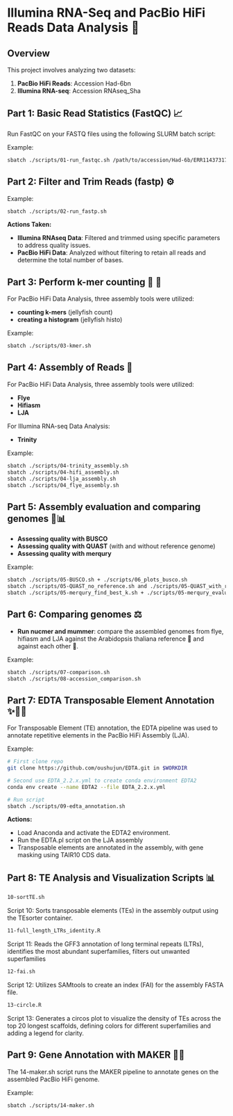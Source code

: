 # Illumina RNA-Seq and PacBio HiFi Reads Data Analysis 🧬 

## Overview

This project involves analyzing two datasets:
1. **PacBio HiFi Reads**: Accession Had-6bn
2. **Illumina RNA-seq**: Accession RNAseq_Sha

## Part 1: Basic Read Statistics (FastQC) 📈  

Run FastQC on your FASTQ files using the following SLURM batch script:

Example:
```bash
sbatch ./scripts/01-run_fastqc.sh /path/to/accession/Had-6b/ERR11437317.fastq.gz
```


## Part 2: Filter and Trim Reads (fastp) ⚙️

Example:
```bash
sbatch ./scripts/02-run_fastp.sh
```

**Actions Taken:**
- **Illumina RNAseq Data**: Filtered and trimmed using specific parameters to address quality issues.
- **PacBio HiFi Data**: Analyzed without filtering to retain all reads and determine the total number of bases.

## Part 3: Perform k-mer counting 🪼 🔢
For PacBio HiFi Data Analysis, three assembly tools were utilized:

- **counting k-mers** (jellyfish count)
- **creating a histogram** (jellyfish histo)

Example:
```bash
sbatch ./scripts/03-kmer.sh
```

## Part 4: Assembly of Reads 🧩
For PacBio HiFi Data Analysis, three assembly tools were utilized:

- **Flye**
- **Hifiasm**
- **LJA**

For Illumina RNA-seq Data Analysis:
- **Trinity**

Example:
```bash
sbatch ./scripts/04-trinity_assembly.sh
sbatch ./scripts/04-hifi_assembly.sh
sbatch ./scripts/04-lja_assembly.sh
sbatch ./scripts/04_flye_assembly.sh
```

## Part 5: Assembly evaluation and comparing genomes 🔬📊
- **Assessing quality with BUSCO**
- **Assessing quality with QUAST** (with and without reference genome)
- **Assessing quality with merqury**

Example:
```bash
sbatch ./scripts/05-BUSCO.sh + ./scripts/06_plots_busco.sh
sbatch ./scripts/05-QUAST_no_reference.sh and ./scripts/05-QUAST_with_reference.sh
sbatch ./scripts/05-merqury_find_best_k.sh + ./scripts/05-merqury_evaluation.sh 
```

## Part 6: Comparing genomes ⚖️
- **Run nucmer and mummer**: compare the assembled genomes from flye, hifiasm and LJA against the Arabidopsis thaliana reference 🌱 and against each other 🔄.

Example:
```bash
sbatch ./scripts/07-comparison.sh
sbatch ./scripts/08-accession_comparison.sh
```

## Part 7: EDTA Transposable Element Annotation ✨🔀💥

For Transposable Element (TE) annotation, the EDTA pipeline was used to annotate repetitive elements in the PacBio HiFi Assembly (LJA).

Example:

```bash
# First clone repo
git clone https://github.com/oushujun/EDTA.git in $WORKDIR

# Second use EDTA_2.2.x.yml to create conda environment EDTA2
conda env create --name EDTA2 --file EDTA_2.2.x.yml

# Run script
sbatch ./scripts/09-edta_annotation.sh
```

**Actions:**
- Load Anaconda and activate the EDTA2 environment.
- Run the EDTA.pl script on the LJA assembly
- Transposable elements are annotated in the assembly, with gene masking using TAIR10 CDS data.

## Part 8: TE Analysis and Visualization Scripts 📊
```bash
10-sortTE.sh
```
Script 10: Sorts transposable elements (TEs) in the assembly output using the TEsorter container.

```bash
11-full_length_LTRs_identity.R
```
Script 11: Reads the GFF3 annotation of long terminal repeats (LTRs), identifies the most abundant superfamilies, filters out unwanted superfamilies

```bash
12-fai.sh
```
Script 12: Utilizes SAMtools to create an index (FAI) for the assembly FASTA file.

```bash
13-circle.R
```
Script 13: Generates a circos plot to visualize the density of TEs across the top 20 longest scaffolds, defining colors for different superfamilies and adding a legend for clarity.

## Part 9: Gene Annotation with MAKER 🧬📝
The 14-maker.sh script runs the MAKER pipeline to annotate genes on the assembled PacBio HiFi genome.

Example:
```bash
sbatch ./scripts/14-maker.sh
```
